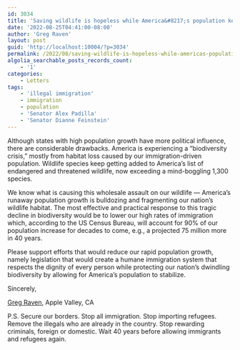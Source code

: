 ```yaml
---
id: 3034
title: 'Saving wildlife is hopeless while America&#8217;s population keeps booming'
date: '2022-08-25T04:41:00-08:00'
author: 'Greg Raven'
layout: post
guid: 'http://localhost:10004/?p=3034'
permalink: /2022/08/saving-wildlife-is-hopeless-while-americas-population-keeps-booming/
algolia_searchable_posts_records_count:
    - '1'
categories:
    - Letters
tags:
    - 'illegal immigration'
    - immigration
    - population
    - 'Senator Alex Padilla'
    - 'Senator Dianne Feinstein'
---
```


Although states with high population growth have more political influence, there are considerable drawbacks. America is experiencing a “biodiversity crisis,” mostly from habitat loss caused by our immigration-driven population. Wildlife species keep getting added to America’s list of endangered and threatened wildlife, now exceeding a mind-boggling 1,300 species.

We know what is causing this wholesale assault on our wildlife — America’s runaway population growth is bulldozing and fragmenting our nation’s wildlife habitat. The most effective and practical response to this tragic decline in biodiversity would be to lower our high rates of immigration which, according to the US Census Bureau, will account for 90% of our population increase for decades to come, e.g., a projected 75 million more in 40 years.

Please support efforts that would reduce our rapid population growth, namely legislation that would create a humane immigration system that respects the dignity of every person while protecting our nation’s dwindling biodiversity by allowing for America’s population to stabilize.

Sincerely,

[Greg Raven](https://www.gregraven.org/), Apple Valley, CA

P.S. Secure our borders. Stop all immigration. Stop importing refugees. Remove the illegals who are already in the country. Stop rewarding criminals, foreign or domestic. Wait 40 years before allowing immigrants and refugees again.